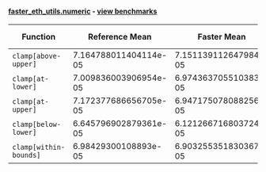 #### [faster_eth_utils.numeric](https://github.com/BobTheBuidler/faster-eth-utils/blob/pin-eth-typing/faster_eth_utils/numeric.py) - [view benchmarks](https://github.com/BobTheBuidler/faster-eth-utils/blob/pin-eth-typing/benchmarks/test_numeric_benchmarks.py)

| Function | Reference Mean | Faster Mean | % Change | Speedup (%) | x Faster | Faster |
|----------|---------------|-------------|----------|-------------|----------|--------|
| `clamp[above-upper]` | 7.164788011404114e-05 | 7.151139112647984e-05 | 0.19% | 0.19% | 1.00x | ✅ |
| `clamp[at-lower]` | 7.009836003906954e-05 | 6.974363705510383e-05 | 0.51% | 0.51% | 1.01x | ✅ |
| `clamp[at-upper]` | 7.172377686656705e-05 | 6.947175078088256e-05 | 3.14% | 3.24% | 1.03x | ✅ |
| `clamp[below-lower]` | 6.645796902879361e-05 | 6.121266716803724e-05 | 7.89% | 8.57% | 1.09x | ✅ |
| `clamp[within-bounds]` | 6.98429300108893e-05 | 6.903255351830367e-05 | 1.16% | 1.17% | 1.01x | ✅ |

